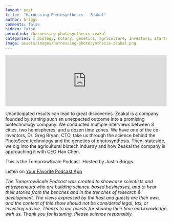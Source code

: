 ```yaml
---
layout: post
title:  "Harnessing Photosynthesis - Zeakal"
author: briggs
comments: false
hidden: false
permalink: /harnessing-photosynthesis-zeakal
categories: [ biology, botany, genetics, agriculture, investors, startup ]
image: assets/images/harnessing-photosynthesis-zeakal.png
---
```


<iframe src="https://anchor.fm/tomorrowscale/embed/episodes/Harnessing-Photosynthesis---Zeakal-e7sacl" height="160px" width="100%" frameborder="0" scrolling="no"></iframe>

Unanticipated results can lead to great discoveries. Zeakal is a company founded by turning such an unexpected outcome into a promising biotechnology company. We conducted multiple interviews between 3 cities, two hemispheres, and a dozen time zones. We have one of the co-inventors, Dr. Greg Bryan, CTO, take us through the science behind the PhotoSeed technology and the genetics of photosynthesis. Then, stateside, we dig into the agricultural biotech industry and how Zeakal the company is approaching it with CEO Han Chen.

This is the TomorrowScale Podcast. Hosted by Justin Briggs.

Listen on [Your Favorite Podcast App](https://anchor.fm/tomorrowscale/)

*The TomorrowScale Podcast was created to showcase scientists and entrepreneurs who are building science-based businesses, and to hear their stories from the benches and in the trenches of research & development. The views expressed by the host and guests are their own, and the content of this show should not be considered legal, tax, or investing advice. Thanks to our guests for sharing their time and knowledge with us. Thank you for listening. Please science responsibly.*